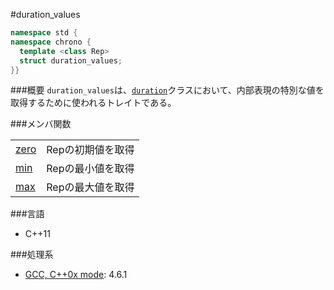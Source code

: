 #duration_values
```cpp
namespace std {
namespace chrono {
  template <class Rep>
  struct duration_values;
}}
```

###概要
`duration_values`は、[`duration`](/reference/chrono/duration.md)クラスにおいて、内部表現の特別な値を取得するために使われるトレイトである。


###メンバ関数

| | |
|-----------------------------------------------------------------------------------------------------------------------------------------------|--------------------------|
| [zero](./duration_values/zero.md) | Repの初期値を取得 |
| [min](./duration_values/min.md) | Repの最小値を取得 |
| [max](./duration_values/max.md) | Repの最大値を取得 |



###言語

- C++11

###処理系

- [GCC, C++0x mode](/implementation#gcc.md): 4.6.1


